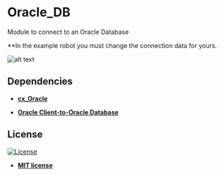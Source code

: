 # Oracle_DB
 Module to connect to an Oracle Database

**In the example robot you must change the connection data for yours.

![alt text](https://raw.githubusercontent.com/rocketbot-cl/Oracle_DB/master/example/oracle.png)

<h2>Dependencies</h2>

<ul>
  <li>
    <strong>
      <a href="https://pypi.org/project/cx-Oracle/">cx_Oracle</a>
    </strong> 
  </li>  
</ul>  

<ul>
  <li>
    <strong>
      <a href="https://www.oracle.com/database/technologies/instant-client/winx64-64-downloads.html">Oracle Client-to-Oracle Database </a>
    </strong> 
  </li>  
</ul>  

<h2>License</h2>

<p><a href="http://badges.mit-license.org" rel="nofollow"><img src="https://camo.githubusercontent.com/107590fac8cbd65071396bb4d04040f76cde5bde/687474703a2f2f696d672e736869656c64732e696f2f3a6c6963656e73652d6d69742d626c75652e7376673f7374796c653d666c61742d737175617265" alt="License" data-canonical-src="http://img.shields.io/:license-mit-blue.svg?style=flat-square" style="max-width:100%;"></a></p>

<ul>
  <li><strong><a href="http://opensource.org/licenses/mit-license.php" rel="nofollow">MIT license</a></strong></li>
</ul>  
